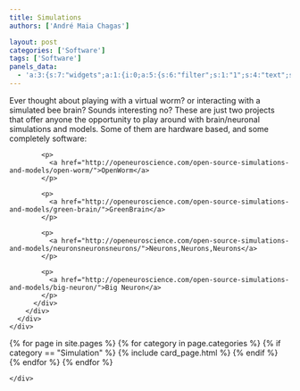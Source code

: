 ```yaml
---
title: Simulations
authors: ['André Maia Chagas']

layout: post
categories: ['Software']
tags: ['Software']
panels_data:
  - 'a:3:{s:7:"widgets";a:1:{i:0;a:5:{s:6:"filter";s:1:"1";s:4:"text";s:746:"<p>Ever thought about playing with a virtual worm? or interacting with a simulated bee brain? Sounds interesting no? These are just two projects that offer anyone the opportunity to play around with brain/neuronal simulations and models. Some of them are hardware based, and some completely software:</p><p><a href="http://openeuroscience.com/open-source-simulations-and-models/open-worm/">OpenWorm</a></p><p><a href="http://openeuroscience.com/open-source-simulations-and-models/green-brain/">GreenBrain</a></p><p><a href="http://openeuroscience.com/open-source-simulations-and-models/neuronsneuronsneurons/">Neurons,Neurons,Neurons</a></p><p><a href="http://openeuroscience.com/open-source-simulations-and-models/big-neuron/">Big Neuron</a></p>";s:5:"title";s:0:"";s:4:"type";s:6:"visual";s:11:"panels_info";a:7:{s:5:"class";s:31:"SiteOrigin_Widget_Editor_Widget";s:3:"raw";b:0;s:4:"grid";i:0;s:4:"cell";i:0;s:2:"id";i:0;s:9:"widget_id";s:36:"ef443d2e-a939-45a1-a8dc-14a6846c0356";s:5:"style";a:0:{}}}}s:5:"grids";a:1:{i:0;a:2:{s:5:"cells";i:1;s:5:"style";a:0:{}}}s:10:"grid_cells";a:1:{i:0;a:4:{s:4:"grid";i:0;s:5:"index";i:0;s:6:"weight";i:1;s:5:"style";a:0:{}}}}'
---
```


<div id="pl-1067"  class="panel-layout" >
  <div id="pg-1067-0"  class="panel-grid panel-no-style" >
    <div id="pgc-1067-0-0"  class="panel-grid-cell" >
      <div id="panel-1067-0-0-0" class="so-panel widget widget_sow-editor panel-first-child panel-last-child" data-index="0" >
        <div class="so-widget-sow-editor so-widget-sow-editor-base">
          <div class="siteorigin-widget-tinymce textwidget">
            <p>
              Ever thought about playing with a virtual worm? or interacting with a simulated bee brain? Sounds interesting no? These are just two projects that offer anyone the opportunity to play around with brain/neuronal simulations and models. Some of them are hardware based, and some completely software:
            </p>

            <p>
              <a href="http://openeuroscience.com/open-source-simulations-and-models/open-worm/">OpenWorm</a>
            </p>

            <p>
              <a href="http://openeuroscience.com/open-source-simulations-and-models/green-brain/">GreenBrain</a>
            </p>

            <p>
              <a href="http://openeuroscience.com/open-source-simulations-and-models/neuronsneuronsneurons/">Neurons,Neurons,Neurons</a>
            </p>

            <p>
              <a href="http://openeuroscience.com/open-source-simulations-and-models/big-neuron/">Big Neuron</a>
            </p>
          </div>
        </div>
      </div>
    </div>
  </div>
</div>



<section class="blog">
  <div class="container">
    <div class="post-list" itemscope="" itemtype="http://schema.org/Blog">
      {% for page in site.pages %}
        {% for category in page.categories %}
          {% if category == "Simulation" %}
            {% include card_page.html %}
          {% endif %}
        {% endfor %}
      {% endfor %}


    </div>
  </div>
</section>
